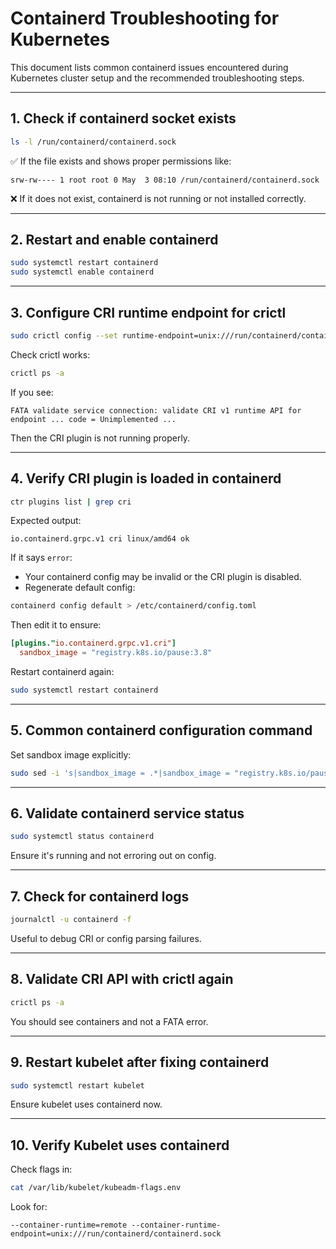 # Containerd Troubleshooting for Kubernetes

This document lists common containerd issues encountered during Kubernetes cluster setup and the recommended troubleshooting steps.

---

## 1. Check if containerd socket exists

```bash
ls -l /run/containerd/containerd.sock
```

✅ If the file exists and shows proper permissions like:
```
srw-rw---- 1 root root 0 May  3 08:10 /run/containerd/containerd.sock
```

❌ If it does not exist, containerd is not running or not installed correctly.

---

## 2. Restart and enable containerd

```bash
sudo systemctl restart containerd
sudo systemctl enable containerd
```

---

## 3. Configure CRI runtime endpoint for crictl

```bash
sudo crictl config --set runtime-endpoint=unix:///run/containerd/containerd.sock
```

Check crictl works:

```bash
crictl ps -a
```

If you see:
```
FATA validate service connection: validate CRI v1 runtime API for endpoint ... code = Unimplemented ...
```
Then the CRI plugin is not running properly.

---

## 4. Verify CRI plugin is loaded in containerd

```bash
ctr plugins list | grep cri
```

Expected output:
```
io.containerd.grpc.v1 cri linux/amd64 ok
```

If it says `error`:
- Your containerd config may be invalid or the CRI plugin is disabled.
- Regenerate default config:

```bash
containerd config default > /etc/containerd/config.toml
```

Then edit it to ensure:

```toml
[plugins."io.containerd.grpc.v1.cri"]
  sandbox_image = "registry.k8s.io/pause:3.8"
```

Restart containerd again:

```bash
sudo systemctl restart containerd
```

---

## 5. Common containerd configuration command

Set sandbox image explicitly:

```bash
sudo sed -i 's|sandbox_image = .*|sandbox_image = "registry.k8s.io/pause:3.8"|' /etc/containerd/config.toml
```

---

## 6. Validate containerd service status

```bash
sudo systemctl status containerd
```

Ensure it's running and not erroring out on config.

---

## 7. Check for containerd logs

```bash
journalctl -u containerd -f
```

Useful to debug CRI or config parsing failures.

---

## 8. Validate CRI API with crictl again

```bash
crictl ps -a
```

You should see containers and not a FATA error.

---

## 9. Restart kubelet after fixing containerd

```bash
sudo systemctl restart kubelet
```

Ensure kubelet uses containerd now.

---

## 10. Verify Kubelet uses containerd

Check flags in:
```bash
cat /var/lib/kubelet/kubeadm-flags.env
```

Look for:
```
--container-runtime=remote --container-runtime-endpoint=unix:///run/containerd/containerd.sock
```
